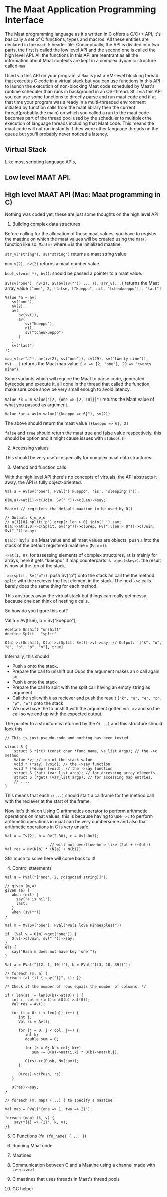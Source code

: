 # The Maat Application Programming Interface

The Maat programming language as it's written in C offers a C/C++ API, it's
basically a set of C functions, types and macros. All these entities are
declared in the `maat.h` header file. Conceptually, the API is divided into
two parts, the first is called the low level API and the second one is called
the high level API. All the functions in this API are reentrant as all the
information about Maat contexts are kept in a complex dynamic structure called
`Maa`.

Used via this API on your program, a `Maa` is just a VM-level blocking thread
that executes C code in a virtual stack but you can use functions in this API
to launch the execution of non-blocking Maat code scheduled by Maat's runtime
scheduler than runs in background in an OS-thread. Still via this API you can
use some functions to directly parse and run maat code and if at that time
your program was already in a multi-threaded environment initiated by function
calls from the maat library then the current thread(probably the main) on
which you called a run to the maat code becomes part of the thread pool used
by the scheduler to multiplex the execution of language threads including that
Maat code. This means the maat code will not run instantly if they were other
language threads on the queue but you'll probably never noticed a latency.


## Virtual Stack

Like most scripting language APIs, 

## Low level MAAT API.

## High level MAAT API (Mac: Maat programming in C)

Nothing was coded yet, these are just some thoughts on the high level API

1. Building complex data structures

Before calling for the allocation of these maat values, you have to register the
maatine on which the maat values will be created using the `Maa()` function like
so: `Maa(m)` where `m` is the initialized maatine.

`str_v("string"), sv("string")` returns a maat string value

`num_v(2), nv(2)` returns a maat number value

`bool_v(void *), bv()`: should be passed a pointer to a maat value.

`av(sv("one"), nv(2), av(bv(sv("")) ... )), arr_v(...)` returns the Maat array
value `["one", 2, [false, ["kueppo", nil, "tcheukueppo"]], "last"]`

```
Value *a = av(
   sv("one"),
   nv(2),
   av(
      bv(sv()),
      av(
         sv("kueppo"),
         nil,
         sv("tcheukueppo")
      )
   ),
   sv("last")
);
```

`map_v(sv("a"), av(iv(2), sv("one")), iv(29), sv("twenty nine")), mv(...)` returns the
Maat map value `{ a => [2, "one"], 29 => "twenty nine"}`.

Some variants which will require the Maat to parse code, generated bytecode and
execute it, all done in the thread that called the function, make sure code show
be very small enough to avoid latency.

`Value *k = m_value("[2, {one => [2, 10]}]")` returns the Maat value of what you
passed as argument.

```
Value *ar = av(m_value("{kueppo => 6}"), sv(2))
```

The above should return the maat value `[{kueppo => 6}, 2]`

`false` and `true` should return the maat true and false value respectively, this should
be option and it might cause issues with `stdbool.h`.

2. Accessing values

This should be very useful especially for complex maat data structures.

3. Method and function calls

With the high level API there's no concepts of virtuals, the API abstracts it away, the
API is fully object-oriented.

```
Val a = Av(Sv("one"), PVal("['kueppo', 'is', 'sleeping']"));

O(m,a)->at(1)->c(Join, Sv(" "))->c(Len)->say;

Maa(m) // registers the default maatine to be used by O()

// Output: k_u_e_o
// a[1][0].split('p').grep(:.len > 0).join('_').say;
O(a)->at(1,0)->c(Split, Sv("p"))->c(Grep, Fv(":.len > 0"))->c(Join, Sv("_"))->say;
```

`O(a)`: Hey! `a` is a Maat value and all maat values are objects, push `a` into the stack of the
default registered maatine `m` (`Maa(m)`).

`->at(1, 0)`: for assessing elements of complex structures, `at` is mainly for arrays, here it gets "kueppo"
if map counterparts is `->get(<key>)`. the result is now at the top of the stack.

`->c(split, Sv("p"))`: push Sv("p") onto the stack an call the the method `split` with the reciever the first
element in the stack. The next `->c` calls barely does the same thing for each method.

This abstracts away the virtual stack but things can really get messy because one can think of nesting `O` calls.

So how do you figure this out?

Val a = Av(true), b = Sv("kueppo");

```
#define Unshift "unshift"
#define Split   "split"

O(a)->c(Unshift, O(b)->c(Split, Sv())->v)->say; // Output: [["k", "u", "e", "p", "p", "o"], true]
```

Internally, this should

* Push `a` onto the stack.
* Prepare the call to unshift but Oups the argument makes an `O` call again so
* Push `b` onto the stack
* Prepare the call to split with the split call having an empty string as argument
* Call the split with `b` as reciever and push the result `["k", "u", "e", "p", "p", "o"]` onto the stack
* We now have the to unshift with the argument gotten via `->v` and so the call so we end up with the expected output.

The pointer to a structure is returned by the `O(...)` and this structure should look this

```
// This is just pseudo-code and nothing has been tested.

struct S {
    struct S *(*c) (const char *func_name, va_list argp); // the ->c method
    Value *v; // top of the stack value
    void * (*say) (void); // the ->say function
    void * (*dump) (void); // the ->say function
    struct S (*at) (var_list argp); // for accessing array elements.
    struct S (*get) (var_list argp); // for accessing map entries.
    // ....
}
```

This means that each `c(...)` should start a callframe for the method call with
the reciever at the start of the frame.

Now let's think on Using C arithmetics operator to perform arithmetic operations
on maat values, this is because having to use `->c` to perform arithmetic
operations in maat can be very cumbersome and also that arithmetic operations
in C is very unsafe.

```
Val a = Iv(2), b = Dv(2.30), c = Uv(~0ul);

                    // will not overflow here like (2ul + (~0ul))
Val res = Nv(N(b) * (N(a) + N(b)))
```

Still much to solve here will come back to it!

4. Control statements

```
Val a = PVal("['one', 2, @q(quoted string)]");

// given (m,a)
given (a) {
   when (nil) {
     say("a is nil");
     last;
   }
   when (sv(""))
}

```

```
Val m = Mv(Sv("one"), PVal("@a(I love Pinneaples)"))

if_ (Val v = O(m)->get("one")) {
   O(v)->c(Join, sv(" "))->say;
}
els {
   say("Hash m does not have key 'one'");
}
```

```
Val a = PVal("[[2, 1, 10]]"), b = PVal("[[3, 10, 39]]");

// foreach (m, a) {
foreach (a) (i) { say("{}", i); }}

/* Check if the number of rows equals the number of columns. */

if ( len(a) != len(O(b)->at(0)) ) {
   int i, col = (int)len(O(b)->at(0));
   Val res = Av();

   for (i = 0; i < len(a); i++) {
      int j;
      Val rs = Av();

      for (j = 0; j < col; j++) {
         int k;
         double sum = 0;

         for (k = 0; k < col; k++)
            sum += O(a)->nat(i,k) * O(b)->nat(k,j);

         O(rs)->c(Push, Nv(sum));
      }

      O(res)->c(Push, rs);
   }

   O(res)->say;
}

// foreach (m, map) (...) { to specify a maatine

Val map = PVal("{one => 1, two => 2}");

foreach (map) (k, v) {
    say("{1} => {2}", k, v);
}}
```

5. C Functions (`fn (fn_name) { ... }`)

6. Running Maat code

7. Maatines

8. Communication between C and a Maatine using a channel made with `cv(<size>)`

9. C maatines that uses threads in Maat's thread pools

10. GC helper



